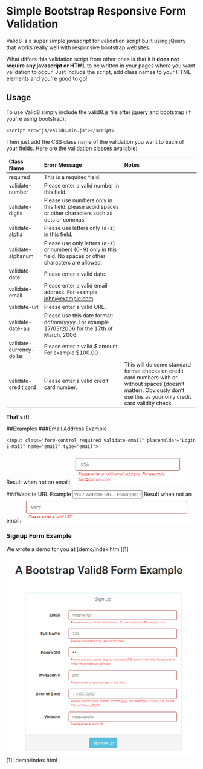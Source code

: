 # Simple Bootstrap Responsive Form Validation
Valid8 is a super simple javascript for validation script built using jQuery that works really well
with responsive bootstrap websites.

What differs this validation script from other ones is that it it **does not require any javascript or HTML** to be written
in your pages where you want validation to occur. Just Include the script, add class names to your HTML elements and you're good to go!

## Usage
To use Valid8 simply include the valid8.js file after jquery and bootstrap (if you're using bootstrap):

    <script src="js/valid8.min.js"></script>
Then just add the CSS class name of the validation you want to each of your fields. Here are the validation classes available:


|Class Name|Erorr Message| Notes|
|:---------|:-------------------------|:-------|
|required | This is a required field.||
|validate-number | Please enter a valid number in this field.||
|validate-digits | Please use numbers only in this field. please avoid spaces or other characters such as dots or commas.||
|validate-alpha | Please use letters only (a-z) in this field.||
|validate-alphanum | Please use only letters (a-z) or numbers (0-9) only in this field. No spaces or other characters are allowed.||
|validate-date | Please enter a valid date.||
|validate-email | Please enter a valid email address. For example john@example.com.||
|validate-url | Please enter a valid URL.||
|validate-date-au | Please use this date format: dd/mm/yyyy. For example 17/03/2006 for the 17th of March, 2006.||
|validate-currency-dollar | Please enter a valid $ amount. For example $100.00 .||
|validate-credit card | Please enter a valid credit card number.|This will do some standard format checks on credit card numbers with or without spaces (doesn't matter). Obviously don't use this as your only credit card validity check.|


**That's it!**

##Examples
###Email Address Example

    <input class="form-control required validate-email" placeholder="Login E-mail" name="email" type="email">
Result when not an email: ![](demo/screenshots/notemail.png?raw=true)

###Website URL Example
    <input class="form-control required validate-url" placeholder="Your website URL. Example: http://www.magecredit.com" name="url" type="url">
Result when not an email: ![](demo/screenshots/noturl.png?raw=true)

### Signup Form Example
We wrote a demo for you at [demo/index.html][1]
![](demo/screenshots/form_example.png?raw=true)
[1]: demo/index.html
